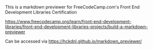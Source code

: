 This is a markdown previewer for FreeCodeCamp.com's Front End Development Libraries Certification

https://www.freecodecamp.org/learn/front-end-development-libraries/front-end-development-libraries-projects/build-a-markdown-previewer

Can be accessed via https://hckdnl.github.io/markdown_previewer/

